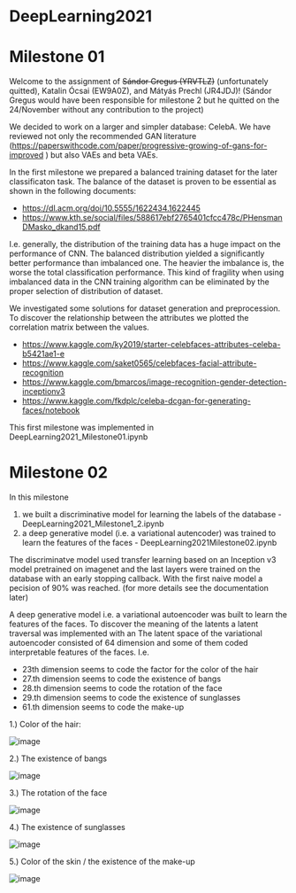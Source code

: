 # DeepLearning2021

# Milestone 01

Welcome to the assignment of ~~Sándor Gregus (YRVTLZ)~~ (unfortunately quitted), Katalin Ócsai (EW9A0Z), and Mátyás Prechl (JR4JDJ)!
(Sándor Gregus would have been responsible for milestone 2 but he quitted on the 24/November without any contribution to the project)

We decided to work on a larger and simpler database: CelebA. We have reviewed not only the recommended GAN literature (https://paperswithcode.com/paper/progressive-growing-of-gans-for-improved ) but also VAEs and beta VAEs.

In the first milestone we prepared a balanced training dataset for the later classificaton task. The balance of the dataset is proven to be essential as shown in the following documents:
* https://dl.acm.org/doi/10.5555/1622434.1622445
* https://www.kth.se/social/files/588617ebf2765401cfcc478c/PHensmanDMasko_dkand15.pdf

I.e. generally, the distribution of the training data has a huge impact on the performance of CNN. The balanced distribution yielded a significantly better performance than imbalanced one. The heavier the imbalance is, the worse the total classification performance. This kind of fragility when using imbalanced data in the CNN training algorithm can be eliminated by the proper selection of distribution of dataset.

We investigated some solutions for dataset generation and preprocession.
To discover the relationship between the attributes we plotted the correlation matrix between the values.

* https://www.kaggle.com/ky2019/starter-celebfaces-attributes-celeba-b5421ae1-e
* https://www.kaggle.com/saket0565/celebfaces-facial-attribute-recognition
* https://www.kaggle.com/bmarcos/image-recognition-gender-detection-inceptionv3
* https://www.kaggle.com/fkdplc/celeba-dcgan-for-generating-faces/notebook

This first milestone was implemented in DeepLearning2021_Milestone01.ipynb

# Milestone 02
In this milestone
1. we built a discriminative model for learning the labels of the database - DeepLearning2021_Milestone1_2.ipynb
2. a deep generative model (i.e. a variational autencoder) was trained to learn the features of the faces - DeepLearning2021Milestone02.ipynb

The discriminatve model used transfer learning based on an Inception v3 model pretrained on imagenet and the last layers were trained on the database with an early stopping callback. With the first naive model a pecision of 90% was reached. (for more details see the documentation later)

A deep generative model i.e. a variational autoencoder was built to learn the features of the faces. 
To discover the meaning of the latents a latent traversal was implemented with an 
The latent space of the variational autoencoder consisted of 64 dimension and some of them coded interpretable features of the faces. I.e.
* 23th dimension seems to code the factor for the color of the hair
* 27.th dimension seems to code the existence of bangs
* 28.th dimension seems to code the rotation of the face
* 29.th dimension seems to code the existence of sunglasses
* 61.th dimension seems to code the make-up

1.) Color of the hair:

![image](https://user-images.githubusercontent.com/24832770/144511184-0d8f90c7-3001-4ece-bb9d-6ed5b099c6f1.png)

2.) The existence of bangs

![image](https://user-images.githubusercontent.com/24832770/144511613-3b6ae2c1-de80-43f5-ba92-530fc50a6aa9.png)

3.) The rotation of the face

![image](https://user-images.githubusercontent.com/24832770/144511709-ba0a118e-9576-458f-9e8c-24167e98f921.png)

4.) The existence of sunglasses

![image](https://user-images.githubusercontent.com/24832770/144511940-4b93b5e7-a6ff-4169-8de3-fd6d22255a03.png)

5.) Color of the skin / the existence of the make-up 

![image](https://user-images.githubusercontent.com/24832770/144512260-8d880358-4224-4d72-b967-b1e20c75a873.png)





